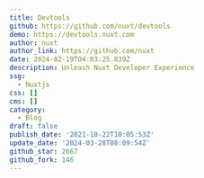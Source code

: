 ```yaml
---
title: Devtools
github: https://github.com/nuxt/devtools
demo: https://devtools.nuxt.com
author: nuxt
author_link: https://github.com/nuxt
date: 2024-02-19T04:03:25.839Z
description: Unleash Nuxt Developer Experience
ssg:
  - Nuxtjs
css: []
cms: []
category:
  - Blog
draft: false
publish_date: '2021-10-22T10:05:53Z'
update_date: '2024-03-28T08:09:54Z'
github_star: 2667
github_fork: 146
---
```

